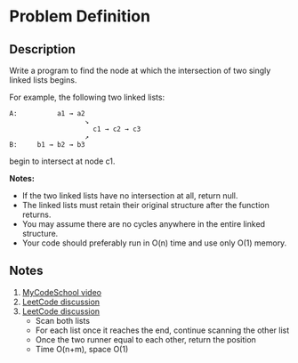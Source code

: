 # Problem Definition

## Description

Write a program to find the node at which the intersection of two singly linked lists begins.

For example, the following two linked lists:

```plaintext
A:          a1 → a2
                   ↘
                     c1 → c2 → c3
                   ↗
B:     b1 → b2 → b3
```

begin to intersect at node c1.

**Notes:**

* If the two linked lists have no intersection at all, return null.
* The linked lists must retain their original structure after the function returns.
* You may assume there are no cycles anywhere in the entire linked structure.
* Your code should preferably run in O(n) time and use only O(1) memory.

## Notes

1. [MyCodeSchool video](https://www.youtube.com/watch?v=gE0GopCq378)
1. [LeetCode discussion](https://leetcode.com/problems/intersection-of-two-linked-lists/discuss/49785)
1. [LeetCode discussion](https://leetcode.com/problems/intersection-of-two-linked-lists/discuss/49805)
    * Scan both lists
    * For each list once it reaches the end, continue scanning the other list
    * Once the two runner equal to each other, return the position
    * Time O(n+m), space O(1)
